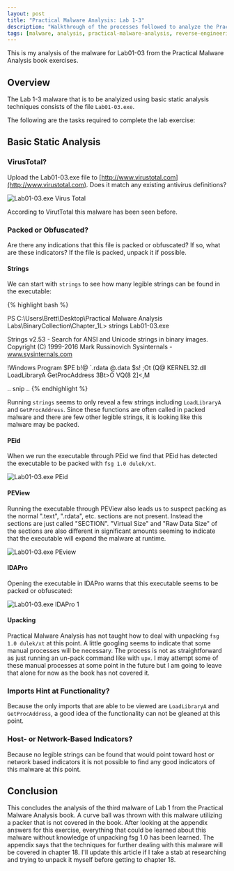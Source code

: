 ```yaml
---
layout: post
title: "Practical Malware Analysis: Lab 1-3"
description: "Walkthrough of the processes followed to analyze the Practical Malware Analysis Lab 1-3 malware."
tags: [malware, analysis, practical-malware-analysis, reverse-engineering]
---
```


This is my analysis of the malware for Lab01-03 from the Practical
Malware Analysis book exercises.

## Overview

The Lab 1-3 malware that is to be analyized using basic static
analysis techniques consists of the file `Lab01-03.exe`.

The following are the tasks required to complete the lab exercise:

## Basic Static Analysis

### VirusTotal?

Upload the Lab01-03.exe file to
[http://www.virustotal.com](http://www.virustotal.com). Does it match
any existing antivirus definitions?

![Lab01-03.exe Virus Total](/assets/PracticalMalwareAnalysis/Lab01/Lab01-03-exe-virus-total.png)

According to VirutTotal this malware has been seen before.

### Packed or Obfuscated?

Are there any indications that this file is packed or obfuscated? If
so, what are these indicators? If the file is packed, unpack it if
possible.

#### Strings

We can start with `strings` to see how many legible strings can be
found in the executable:

{% highlight bash %}

PS C:\Users\Brett\Desktop\Practical Malware Analysis Labs\BinaryCollection\Chapter_1L> strings Lab01-03.exe

Strings v2.53 - Search for ANSI and Unicode strings in binary images.
Copyright (C) 1999-2016 Mark Russinovich
Sysinternals - www.sysinternals.com

!Windows Program
$PE
b!@
`.rdata
@.data
$s!
;Ot
(Q@
KERNEL32.dll
LoadLibraryA
GetProcAddress
3Bt>O
VQ(8
2]<,M

.. snip ..
{% endhighlight %}

Running `strings` seems to only reveal a few strings including
`LoadLibraryA` and `GetProcAddress`. Since these functions are often
called in packed malware and there are few other legible strings, it
is looking like this malware may be packed.


#### PEid

When we run the executable through PEid we find that PEid has detected
the executable to be packed with `fsg 1.0 dulek/xt`.

![Lab01-03.exe PEid](/assets/PracticalMalwareAnalysis/Lab01/Lab01-03-exe-peid.png)

#### PEView

Running the executable through PEView also leads us to suspect packing
as the normal ".text", ".rdata", etc. sections are not
present. Instead the sections are just called "SECTION". "Virtual
Size" and "Raw Data Size" of the sections are also different in
significant amounts seeming to indicate that the executable will
expand the malware at runtime.

![Lab01-03.exe PEview](/assets/PracticalMalwareAnalysis/Lab01/Lab01-03-exe-peview.png)

#### IDAPro

Opening the executable in IDAPro warns that this
executable seems to be packed or obfuscated:

![Lab01-03.exe IDAPro 1](/assets/PracticalMalwareAnalysis/Lab01/Lab01-03-exe-idapro.png)


#### Upacking

Practical Malware Analysis has not taught how to deal with unpacking
`fsg 1.0 dulek/xt` at this point. A little googling seems to indicate
that some manual processes will be necessary. The process is not as
straightforward as just running an un-pack command like with `upx`. I
may attempt some of these manual processes at some point in the future
but I am going to leave that alone for now as the book has not covered
it.


### Imports Hint at Functionality?

Because the only imports that are able to be viewed are `LoadLibraryA`
and `GetProcAddress`, a good idea of the functionality can not be
gleaned at this point.


### Host- or Network-Based Indicators?

Because no legible strings can be found that would point toward host
or network based indicators it is not possible to find any good
indicators of this malware at this point.


## Conclusion

This concludes the analysis of the third malware of Lab 1 from the
Practical Malware Analysis book. A curve ball was thrown with this
malware utilizing a packer that is not covered in the book. After
looking at the appendix answers for this exercise, everything that
could be learned about this malware without knowledge of unpacking fsg
1.0 has been learned. The appendix says that the techniques for
further dealing with this malware will be covered in chapter 18. I'll
update this article if I take a stab at researching and trying to
unpack it myself before getting to chapter 18.
